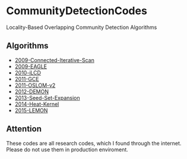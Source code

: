 # CommunityDetectionCodes
Locality-Based Overlapping Community Detection Algorithms

## Algorithms
- [2009-Connected-Iterative-Scan](2009-Connected-Iterative-Scan)
- [2009-EAGLE](2009-EAGLE)
- [2010-iLCD](2010-iLCD)
- [2011-GCE](2011-GCE)
- [2011-OSLOM-v2](2011-OSLOM-v2)
- [2012-DEMON](2012-DEMON)
- [2013-Seed-Set-Expansion](2013-Seed-Set-Expansion)
- [2014-Heat-Kernel](2014-Heat-Kernel)
- [2015-LEMON](2015-LEMON)

## Attention
These codes are all research codes, which I found through the internet. Please do not use them in production enviroment.
